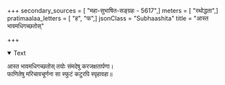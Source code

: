 +++
secondary_sources = [ "महा-सुभाषित-सङ्ग्रहः - 5617",]
meters = [ "रथोद्धता",]
pratimaalaa_letters = [ "ह", "फ",]
jsonClass = "Subhaashita"
title = "आस्त भावमधिगच्छतोस्"

+++

<details open><summary>Text</summary>

आस्त भावमधिगच्छतोस् तयोः संमदेषु करजक्षतार्पणा।  
फाणितेषु मरिचावचूर्णना सा स्फुटं कटुरपि स्पृहावहा॥
</details>
